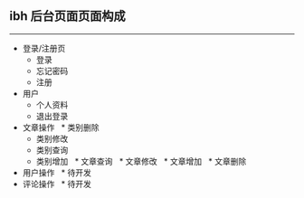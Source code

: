 ## ibh 后台页面页面构成
****
* 登录/注册页
    * 登录
    * 忘记密码
    * 注册
* 用户
    * 个人资料
    * 退出登录
* 文章操作
    * 类别删除
    * 类别修改
    * 类别查询
    * 类别增加
    * 文章查询
    * 文章修改
    * 文章增加
    * 文章删除
* 用户操作
    * 待开发
* 评论操作
    * 待开发
